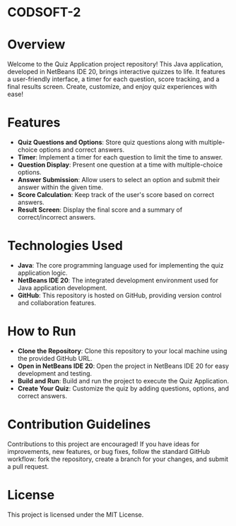 # CODSOFT-2
# Overview
Welcome to the Quiz Application project repository! This Java application, developed in NetBeans IDE 20, brings interactive quizzes to life. It features a user-friendly interface, a timer for each question, score tracking, and a final results screen. Create, customize, and enjoy quiz experiences with ease!
# Features
* **Quiz Questions and Options**: Store quiz questions along with multiple-choice options and correct answers.
* **Timer**: Implement a timer for each question to limit the time to answer.
* **Question Display**: Present one question at a time with multiple-choice options.
* **Answer Submission**: Allow users to select an option and submit their answer within the given time.
* **Score Calculation**: Keep track of the user's score based on correct answers.
* **Result Screen**: Display the final score and a summary of correct/incorrect answers.
# Technologies Used
* **Java**: The core programming language used for implementing the quiz application logic.
* **NetBeans IDE 20**: The integrated development environment used for Java application development.
* **GitHub**: This repository is hosted on GitHub, providing version control and collaboration features.
# How to Run
* **Clone the Repository**: Clone this repository to your local machine using the provided GitHub URL.
* **Open in NetBeans IDE 20**: Open the project in NetBeans IDE 20 for easy development and testing.
* **Build and Run**: Build and run the project to execute the Quiz Application.
* **Create Your Quiz**: Customize the quiz by adding questions, options, and correct answers.
# Contribution Guidelines
Contributions to this project are encouraged! If you have ideas for improvements, new features, or bug fixes, follow the standard GitHub workflow: fork the repository, create a branch for your changes, and submit a pull request.

# License
This project is licensed under the MIT License.
